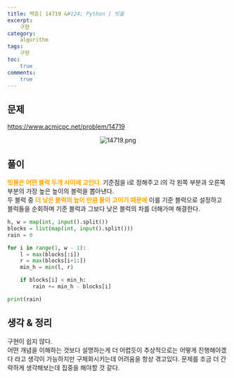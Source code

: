 ```yaml
---
title: 백준[ 14719 &#124; Python ] 빗물
excerpt: 
    구현
category: 
    algorithm
tags: 
    구현
toc: 
    true
comments: 
    true
---
```


<style type = 'text/css'>
    .o{
    font-weight: bold;
    color:orange;
    }
</style>

## 문제  
<https://www.acmicpc.net/problem/14719>
<p align = "center"><img alt = "14719.png" src = "../../assets/images/boj/14719.png"></p>

## 풀이  
<span class = "o">빗물은 어떤 블럭 두개 사이에 고인다.  </span> 
기준점을 i로 정해주고 i의 각 왼쪽 부분과 오른쪽 부분의 가장 높은 높이의 블럭을 뽑아낸다.  
두 블럭 중 <span class = "o"> 더 낮은 블럭의 높이 만큼 물이 고이기 때문에</span> 이를 기준 블럭으로 설정하고  
블럭들을 순회하며 기준 블럭과 그보다 낮은 블럭의 차를 더해가며 해결한다.  

```python  
h, w = map(int, input().split())
blocks = list(map(int, input().split()))
rain = 0

for i in range(1, w - 1):
    l = max(blocks[:i])
    r = max(blocks[i+1:])
    min_h = min(l, r)

    if blocks[i] < min_h:
        rain += min_h - blocks[i]

print(rain)
```

## 생각 & 정리  
구현이 쉽지 않다.  
어떤 개념을 이해하는 것보다 설명하는게 더 어렵듯이 추상적으로는 어떻게 진행해야겠다 라고 생각이 가능하지만 구체화시키는데 어려움을 항상 겪고있다. 문제를 조금 더 간략하게 생각해보는데 집중을 해야할 것 같다.

